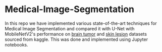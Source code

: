 # Medical-Image-Segmentation
In this repo we have implemented various state-of-the-art techniques for Medical Image Segmentation and compared it with U-Net with MobileNetV2's performance on [brain tumor](https://www.kaggle.com/datasets/masoudnickparvar/brain-tumor-mri-dataset) and [skin lesion](https://www.kaggle.com/datasets/andrewmvd/isic-2019) datasets sourced from kaggle. This was done and implemented using Jupyter notebooks.
